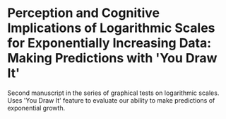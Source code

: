 # Perception and Cognitive Implications of Logarithmic Scales for Exponentially Increasing Data: Making Predictions with 'You Draw It'
Second manuscript in the series of graphical tests on logarithmic scales. Uses 'You Draw It' feature to evaluate our ability to make predictions of exponential growth.
